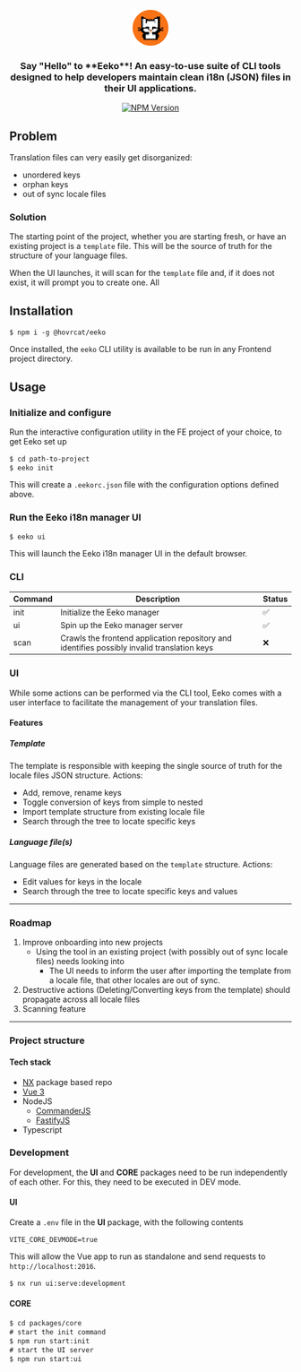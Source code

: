 <p align="center" style="">
  <a href="https://github.com/IamRaduB/eeko" style="">
    <img src="docs/images/eeko-logo.png" width="64" alt="Eeko logo" style="display: inline-block;" />
  </a>
</p>

<h3 align="center">Say "Hello" to **Eeko**! An easy-to-use suite of CLI tools designed to help developers maintain clean i18n (JSON) files in their UI applications.</h3>

<p align="center">
  <a href="https://www.npmjs.org/package/@hovrcat/eeko">
    <img src="https://img.shields.io/npm/v/@hovrcat/eeko/latest.svg" alt="NPM Version" />
  </a>
</p>

## Problem
Translation files can very easily get disorganized:
- unordered keys
- orphan keys
- out of sync locale files

### Solution
The starting point of the project, whether you are starting fresh, or have an existing project is a `template` file.
This will be the source of truth for the structure of your language files.

When the UI launches, it will scan for the `template` file and, if it does not exist, it will prompt you to create one.
All 

## Installation
```shell
$ npm i -g @hovrcat/eeko
```
Once installed, the `eeko` CLI utility is available to be run in any Frontend project directory.

## Usage
### Initialize and configure
Run the interactive configuration utility in the FE project of your choice, to get Eeko set up 
```shell
$ cd path-to-project
$ eeko init
```
This will create a `.eekorc.json` file with the configuration options defined above.

### Run the Eeko i18n manager UI
```shell
$ eeko ui
```
This will launch the Eeko i18n manager UI in the default browser.

### CLI

| Command | Description                                                                                 | Status |
|---------|---------------------------------------------------------------------------------------------|--------|
| init    | Initialize the Eeko manager                                                                 | ✅      |
| ui      | Spin up the Eeko manager server                                                             | ✅      |
| scan    | Crawls the frontend application repository and identifies possibly invalid translation keys | ❌      |

### UI
While some actions can be performed via the CLI tool, Eeko comes with a user interface to facilitate the management of your translation files.

#### Features
##### Template
The template is responsible with keeping the single source of truth for the locale files JSON structure.
Actions:
- Add, remove, rename keys
- Toggle conversion of keys from simple to nested
- Import template structure from existing locale file
- Search through the tree to locate specific keys

##### Language file(s)
Language files are generated based on the `template` structure.
Actions:
- Edit values for keys in the locale
- Search through the tree to locate specific keys and values

--------------------
### Roadmap
1. Improve onboarding into new projects
   - Using the tool in an existing project (with possibly out of sync locale files) needs looking into
     - The UI needs to inform the user after importing the template from a locale file, that other locales are out of sync.
2. Destructive actions (Deleting/Converting keys from the template) should propagate across all locale files
3. Scanning feature

--------------------
### Project structure
#### Tech stack

- [NX](https://nx.dev/getting-started/intro) package based repo
- [Vue 3](https://vuejs.org/)
- NodeJS
  - [CommanderJS](https://www.npmjs.com/package/commander)
  - [FastifyJS](https://fastify.dev/)
- Typescript

### Development
For development, the **UI** and **CORE** packages need to be run independently of each other.
For this, they need to be executed in DEV mode.

#### UI
Create a `.env` file in the **UI** package, with the following contents
```dotenv
VITE_CORE_DEVMODE=true
```
This will allow the Vue app to run as standalone and send requests to `http://localhost:2016`.

```shell
$ nx run ui:serve:development
```

#### CORE
```shell
$ cd packages/core
# start the init command
$ npm run start:init
# start the UI server
$ npm run start:ui
```

